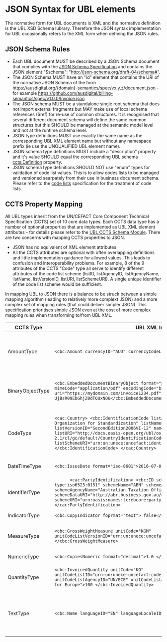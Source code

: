 # JSON Syntax for UBL elements

The normative form for UBL documents is XML and the normative definition is the UBL XSD Schema lubrary.  Therefore the JSON syntax implementation for UBL occasionally refers to the XML form when defining the JSON rules.

## JSON Schema Rules

* Each UBL document MUST be described by a JSON Schema document that complies with the [JSON Schema Specification](http://json-schema.org/documentation.html) and contains the JSON element "$schema": "http://json-schema.org/draft-04/schema#".  
* The JSON Schema MUST have an "id" element that contains the URI of the normative JSON Schema of the form https://ausdigital.org/{domain}-semantics/spec/vx.y.z/document.json - for example https://github.com/ausdigital/billing-semantics/spec/v1.0.0/Invoice.json
* The JSON schema MUST be a standalone single root schema that does not import external fragments but MAY make use of local schema references ($ref) for re-use of common structures.  It is recognised that several different document schema will define the same common structures but this SHOULD be managed at the semantic model level and not at the runtime schema level.
* JSON type definitions MUST use exactly the same name as the corresponding UBL XML element name but without any namespace prefix (ie use the UNQUALIFIED UBL element name).
* JSON schema type definitions MUST include a "description" property and it's value SHOULD equal the corresponding UBL schema <ccts:Definition> property.
* JSON schema type definitions SHOULD NOT use "enum" types for validation of code list values.  This is to allow codes lists to be managed and versioned searpately from their use in business document schema.  Please refer to the [code lists](https://github.com/ausdigital/code-lists) specification for the treatment of code lists.

## CCTS Property Mapping

All UBL types inherit from the UN/CEFACT Core Component Technical Specification (CCTS) set of 10 core data types. Each CCTS data type has a number of optional properties that are implemented as UBL XML element attributes - for details please refer to the [UBL CCTS Schema Module](https://docs.oasis-open.org/ubl/cs-UBL-2.0/xsd/common/CCTS_CCT_SchemaModule-2.0.xsd).  There are two concerns with mapping CCTS properties to JSON.
* JSON has no equivalent of XML element attributes
* All the CCTS attributes are optional with often overlapping definitions and little implementation guidance for allowed values.  This leads to confusion and interoperability problems. For example, 8 of the 9 attributes of the CCTS "Code" type all serve to identify different attributes of the code list scheme (listID, listAgencyID, listAgencyName, listName, listVersionID, listURI, listSchemeURI).  A single unique identifier of the code list scheme would be sufficient.

In mapping UBL to JSON there is a balance to be struck between a simple mapping algorithm (leading to relatively more complext JSON) and a more complex set of mapping rules (that could deliver simpler JSON).  This specification prioritises simple JSON even at the cost of more complex mapping rules when transforming to/from UBL XML.

|CCTS Type | UBL XML Implementation | JSON Implementation|Notes |
|--------------|------------|--------------------|------|
|AmountType|```<cbc:Amount currencyID="AUD" currencyCodeListVersionID="1996">10.00</cbc:Amount>```  |```"Amount":10.00``` | JSON representation will not specify currecy for every data element.  Instead it will use the UBL document level currency indicator "documentCurrencyCode":"AUD" |
|BinaryObjectType  |`<cbc:EmbeddedDocumentBinaryObject format="pdf" characterSetCode="utf-8" mimeCode="application/pdf" encodingCode="base64" uri="https://mydomain.com/invoice1234.pdf" filename="invoice1234.pdf"> UjBsR09EbGhjZ0dTQUxNQU</cbc:EmbeddedDocumentBinaryObject>`| ```"ExternalReference":{"URI":uri="https://mydomain.com/invoice1234.pdf", "DocumentHash":"H5DGjk67g3SDllk"}``` |UBL supports either embedded or referenced binary attachments.  The JSON implementaiton will always use the UBL "ExternalReference" Model |
|CodeType  |```<cac:Country> <cbc:IdentificationCode listAgencyID="5" listAgencyName="International Organization for Standardization" listName="Country Identification Code" listVersionID="SecondEdition2006VI-12" name="CountryIdentificationCode" languageID="en" listURI="http://docs.oasis-open.org/ubl/os-UBL-2.1/cl/gc/default/CountryIdentificationCode-2.1.gc" listSchemeURI="urn:un:unece:uncefact:identifierlist:standard:5:ISO316612A"> AU </cbc:IdentificationCode> </cac:Country>``` | ```"Country":"AU"``` |The reference codelist scheme for each coded element in a JSON UBL is defined as part of the implementation profile and is referenced through the CustomizationID as described in the [code-list specification](http://code-lists.readthedocs.io/en/latest/).|
|DateTimeType  | ```<cbc:IssueDate format="iso-8601">2016-07-01</cbc:IssueDate>``` | ```"issueDate":"2016-07-01"``` | JSON representation will always use ISO-8601 standard datetime format. |
|IdentifierType  |```      <cac:PartyIdentification> <cbc:ID schemeID="urn:oasis:names:tc:ebcore:partyid-type:iso6523:0151" schemeName="ABN" schemeAgencyID="ato.gov.au" schemeAgencyName="Australian Taxation Office" schemeVersionID=" " schemeDataURI="http://abr.business.gov.au/abrxmlsearchRPC/Forms/SearchByABNv201408.aspx" schemeURI="urn:oasis:names:tc:ebcore:partyid-type:iso6523:0151"> 51083392303</cbc:ID> </cac:PartyIdentification>```  | ```"PartyIdentification":{"ABN":"51083392303"}``` | JSON Implementation maintains a normative code-list of unique short names (eg "ABN") for each identifier category (eg party) |
|IndicatorType  |```<cbc:CopyIndicator foprmat="text"> false</cbc:CopyIndicator>```  | ```"CopyIndicator":false``` |  JSON representation will always use the JSON boolean type|
|MeasureType  |```<cbc:GrossWeightMeasure unitCode="KGM" unitCodeListVersionID="urn:un:unece:uncefact:codelist:specification:66411:8e">130 </cbc:GrossWeightMeasure>```  | ```"GrossWeightMeasure":{"value":130, "UnitCode":"KGM"}``` | JSON representation will be as a value/unit object tuple and, like UBL XML, will always use UN/ECE Rec20 code list |
|NumericType  |```<cbc:CopiesNumeric format="decimal">1.0 </cbc:CopiesNumeric>```  | ```"CopiesNumeric":1.0``` |JSON representation will always use the JSON Number type  |
|QuantityType  |```<cbc:InvoicedQuantity unitCode="KG" unitCodeListID="urn:un:unece:uncefact:codelist:specification:66411:8e" unitCodeListAgencyID="UN/ECE" unitCodeListAgencyName="United Nations Economic Commission for Europe">100 </cbc:InvoicedQuantity>```  | ```"InvoicedQuantity":{"Quantity":100, "UnitCode":"KGM"```} |JSON representation will be as a value/unit object tuple and, like UBL XML, will always use UN/ECE Rec20 code list  |
|TextType  | ```<cbc:Name languageID="EN" languageLocaleID="AU">ACME Pty Ltd</cbc:Name>``` |```"Name":"ACME Pty Ltd"```  | JSON representation will not specify language for every string data element.  Instead it will use the UBL document level language indicator "Language":"EN" using ISO 639-1 language codes|

